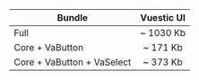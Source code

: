 
| Bundle                     | Vuestic UI                                |
| -------------------------- | :---------------------------------------: |
| Full                       | ~ 1030 Kb         |
| Core + VaButton            | ~ 171 Kb       |
| Core + VaButton + VaSelect | ~ 373 Kb |
